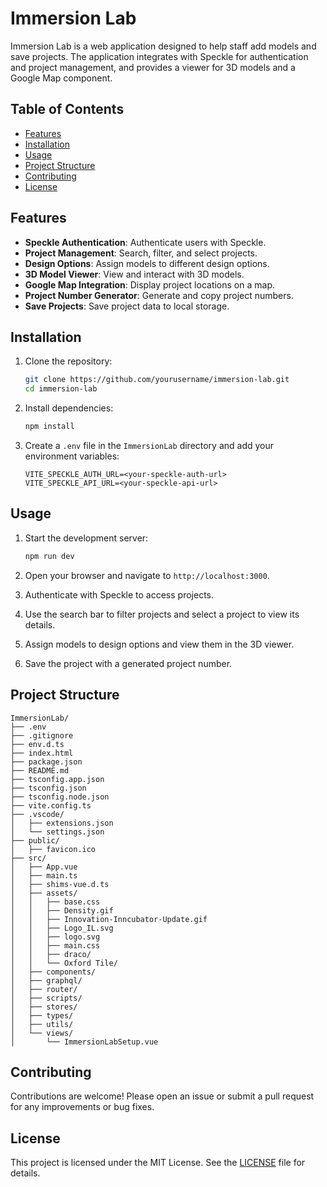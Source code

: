 # Immersion Lab

Immersion Lab is a web application designed to help staff add models and save projects. The application integrates with Speckle for authentication and project management, and provides a viewer for 3D models and a Google Map component.

## Table of Contents

- [Features](#features)
- [Installation](#installation)
- [Usage](#usage)
- [Project Structure](#project-structure)
- [Contributing](#contributing)
- [License](#license)

## Features

- **Speckle Authentication**: Authenticate users with Speckle.
- **Project Management**: Search, filter, and select projects.
- **Design Options**: Assign models to different design options.
- **3D Model Viewer**: View and interact with 3D models.
- **Google Map Integration**: Display project locations on a map.
- **Project Number Generator**: Generate and copy project numbers.
- **Save Projects**: Save project data to local storage.

## Installation

1. Clone the repository:

   ```sh
   git clone https://github.com/yourusername/immersion-lab.git
   cd immersion-lab
   ```

2. Install dependencies:

   ```sh
   npm install
   ```

3. Create a `.env` file in the `ImmersionLab` directory and add your environment variables:
   ```env
   VITE_SPECKLE_AUTH_URL=<your-speckle-auth-url>
   VITE_SPECKLE_API_URL=<your-speckle-api-url>
   ```

## Usage

1. Start the development server:

   ```sh
   npm run dev
   ```

2. Open your browser and navigate to `http://localhost:3000`.

3. Authenticate with Speckle to access projects.

4. Use the search bar to filter projects and select a project to view its details.

5. Assign models to design options and view them in the 3D viewer.

6. Save the project with a generated project number.

## Project Structure

```
ImmersionLab/
├── .env
├── .gitignore
├── env.d.ts
├── index.html
├── package.json
├── README.md
├── tsconfig.app.json
├── tsconfig.json
├── tsconfig.node.json
├── vite.config.ts
├── .vscode/
│   ├── extensions.json
│   └── settings.json
├── public/
│   ├── favicon.ico
├── src/
│   ├── App.vue
│   ├── main.ts
│   ├── shims-vue.d.ts
│   ├── assets/
│   │   ├── base.css
│   │   ├── Density.gif
│   │   ├── Innovation-Inncubator-Update.gif
│   │   ├── Logo_IL.svg
│   │   ├── logo.svg
│   │   ├── main.css
│   │   ├── draco/
│   │   └── Oxford Tile/
│   ├── components/
│   ├── graphql/
│   ├── router/
│   ├── scripts/
│   ├── stores/
│   ├── types/
│   ├── utils/
│   └── views/
│       └── ImmersionLabSetup.vue
```

## Contributing

Contributions are welcome! Please open an issue or submit a pull request for any improvements or bug fixes.

## License

This project is licensed under the MIT License. See the [LICENSE](LICENSE) file for details.
